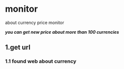 # monitor
about currency price monitor

***you can get new price about more than 100 currencies***

## 1.get url
### 1.1  found web about currency

